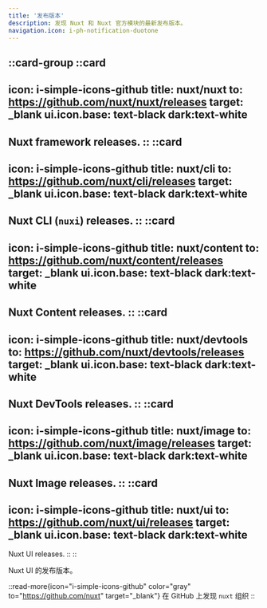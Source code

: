 ```yaml
---
title: '发布版本'
description: 发现 Nuxt 和 Nuxt 官方模块的最新发布版本。
navigation.icon: i-ph-notification-duotone
---
```


::card-group
  ::card
  ---
  icon: i-simple-icons-github
  title: nuxt/nuxt
  to: https://github.com/nuxt/nuxt/releases
  target: _blank
  ui.icon.base: text-black dark:text-white
  ---
  Nuxt framework releases.
  ::
  ::card
  ---
  icon: i-simple-icons-github
  title: nuxt/cli
  to: https://github.com/nuxt/cli/releases
  target: _blank
  ui.icon.base: text-black dark:text-white
  ---
  Nuxt CLI (`nuxi`) releases.
  ::
  ::card
  ---
  icon: i-simple-icons-github
  title: nuxt/content
  to: https://github.com/nuxt/content/releases
  target: _blank
  ui.icon.base: text-black dark:text-white
  ---
  Nuxt Content releases.
  ::
  ::card
  ---
  icon: i-simple-icons-github
  title: nuxt/devtools
  to: https://github.com/nuxt/devtools/releases
  target: _blank
  ui.icon.base: text-black dark:text-white
  ---
  Nuxt DevTools releases.
  ::
  ::card
  ---
  icon: i-simple-icons-github
  title: nuxt/image
  to: https://github.com/nuxt/image/releases
  target: _blank
  ui.icon.base: text-black dark:text-white
  ---
  Nuxt Image releases.
  ::
  ::card
  ---
  icon: i-simple-icons-github
  title: nuxt/ui
  to: https://github.com/nuxt/ui/releases
  target: _blank
  ui.icon.base: text-black dark:text-white
  ---
  Nuxt UI releases.
  ::
::

Nuxt UI 的发布版本。


::read-more{icon="i-simple-icons-github" color="gray" to="https://github.com/nuxt" target="_blank"}
在 GitHub 上发现 `nuxt` 组织
::
